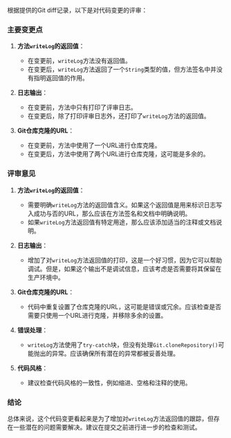 根据提供的Git diff记录，以下是对代码变更的评审：

### 主要变更点

1. **方法`writeLog`的返回值**：
   - 在变更前，`writeLog`方法没有返回值。
   - 在变更后，`writeLog`方法返回了一个`String`类型的值，但方法签名中并没有指明返回值的作用。

2. **日志输出**：
   - 在变更前，方法中只有打印了评审日志。
   - 在变更后，除了打印评审日志外，还打印了`writeLog`方法的返回值。

3. **Git仓库克隆的URL**：
   - 在变更前，方法中使用了一个URL进行仓库克隆。
   - 在变更后，方法中使用了两个URL进行仓库克隆，这可能是多余的。

### 评审意见

1. **方法`writeLog`的返回值**：
   - 需要明确`writeLog`方法的返回值含义。如果这个返回值是用来标识日志写入成功与否的URL，那么应该在方法签名和文档中明确说明。
   - 如果`writeLog`方法返回值有特定用途，那么应该添加适当的注释或文档说明。

2. **日志输出**：
   - 增加了对`writeLog`方法返回值的打印，这是一个好习惯，因为它可以帮助调试。但是，如果这个输出不是调试信息，应该考虑是否需要将其保留在生产环境中。

3. **Git仓库克隆的URL**：
   - 代码中重复设置了仓库克隆的URL，这可能是错误或冗余。应该检查是否需要只使用一个URL进行克隆，并移除多余的设置。

4. **错误处理**：
   - `writeLog`方法使用了`try-catch`块，但没有处理`Git.cloneRepository()`可能抛出的异常。应该确保所有潜在的异常都被妥善处理。

5. **代码风格**：
   - 建议检查代码风格的一致性，例如缩进、空格和注释的使用。

### 结论

总体来说，这个代码变更看起来是为了增加对`writeLog`方法返回值的跟踪，但存在一些潜在的问题需要解决。建议在提交之前进行进一步的检查和测试。